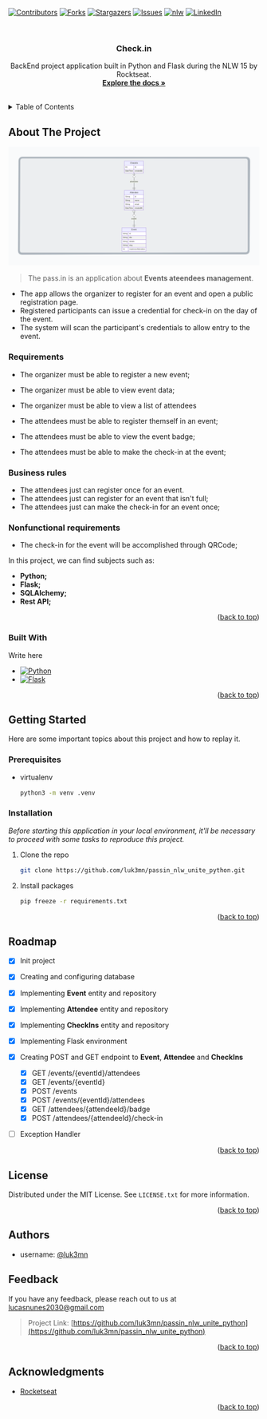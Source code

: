<a name="passin_nlw_unite_python"></a>

[![Contributors][contributors-shield]][contributors-url]
[![Forks][forks-shield]][forks-url]
[![Stargazers][stars-shield]][stars-url]
[![Issues][issues-shield]][issues-url]
[![nlw][nlw-shield]][nlw-url]
[![LinkedIn][linkedin-shield]][linkedin-url]



<!-- PROJECT LOGO -->
<br />
<div align="center">

  <h3 align="center">Check.in</h3>

  <p align="center">
    BackEnd project application built in Python and Flask during the NLW 15 by Rocktseat.
    <br />
    <a href="https://github.com/luk3mn/passin_nlw_unite_python/README.md"><strong>Explore the docs »</strong></a>
    <br />
    <br />
  </p>
</div>



<!-- TABLE OF CONTENTS -->
<details>
  <summary>Table of Contents</summary>
  <ol>
    <li>
      <a href="#about-the-project">About The Project</a>
      <ul>
        <li><a href="#built-with">Built With</a></li>
      </ul>
    </li>
    <li>
      <a href="#getting-started">Getting Started</a>
      <ul>
        <li><a href="#prerequisites">Prerequisites</a></li>
        <li><a href="#installation">Installation</a></li>
      </ul>
    </li>
    <li><a href="#usage">Usage</a></li>
    <!-- <li><a href="#deploy">Deploy</a></li> -->
    <li><a href="#roadmap">Roadmap</a></li>
    <li><a href="#license">License</a></li>
    <li><a href="#authors">Authors</a></li>
    <li><a href="#feedback">Feedback</a></li>
    <li><a href="#acknowledgments">Acknowledgments</a></li>
  </ol>
</details>



<!-- ABOUT THE PROJECT -->
## About The Project
<img src="./assets/diagram.png">

> The pass.in is an application about **Events ateendees management**.
- The app allows the organizer to register for an event and open a public registration page.
- Registered participants can issue a credential for check-in on the day of the event.
- The system will scan the participant's credentials to allow entry to the event.

### Requirements

- The organizer must be able to register a new event;
- The organizer must be able to view event data;
- The organizer must be able to view a list of attendees

- The attendees must be able to register themself in an event;
- The attendees must be able to view the event badge;
- The attendees must be able to make the check-in at the event;

### Business rules

- The attendees just can register once for an event.
- The attendees just can register for an event that isn't full;
- The attendees just can make the check-in for an event once;

### Nonfunctional requirements

- The check-in for the event will be accomplished through QRCode;

<p align="justify">
  In this project, we can find subjects such as: 

  - **Python;** 
  - **Flask;** 
  - **SQLAlchemy;** 
  - **Rest API;**
</p> 

<p align="right">(<a href="#passin_nlw_unite_python">back to top</a>)</p>



### Built With

Write here

* [![Python][Python]][Python-url]
* [![Flask][Flask]][Flask-url]

<p align="right">(<a href="#passin_nlw_unite_python">back to top</a>)</p>



<!-- GETTING STARTED -->
## Getting Started

Here are some important topics about this project and how to replay it.

### Prerequisites

* virtualenv
  ```sh
  python3 -m venv .venv
  ```

### Installation

_Before starting this application in your local environment, it'll be necessary to proceed with some tasks to reproduce this project._

1. Clone the repo
   ```sh
   git clone https://github.com/luk3mn/passin_nlw_unite_python.git
   ```
2. Install packages
   ```sh
   pip freeze -r requirements.txt
   ```

<p align="right">(<a href="#passin_nlw_unite_python">back to top</a>)</p>



<!-- USAGE EXAMPLES -->
<!-- ## Usage -->

<!-- Deploy -->
<!-- ## Deploy -->


<!-- ROADMAP -->
## Roadmap

- [x] Init project
- [x] Creating and configuring database
- [x] Implementing **Event** entity and repository
- [x] Implementing **Attendee** entity and repository
- [x] Implementing **CheckIns** entity and repository
- [x] Implementing Flask environment
- [x] Creating POST and GET endpoint to **Event**, **Attendee** and **CheckIns**
  - [x] GET /events/{eventId}/attendees
  - [x] GET /events/{eventId}
  - [x] POST /events
  - [x] POST /events/{eventId}/attendees
  - [x] GET /attendees/{attendeeId}/badge
  - [x] POST /attendees/{attendeeId}/check-in
- [ ] Exception Handler


<p align="right">(<a href="#passin_nlw_unite_python">back to top</a>)</p>



<!-- LICENSE -->
## License

Distributed under the MIT License. See `LICENSE.txt` for more information.

<p align="right">(<a href="#passin_nlw_unite_python">back to top</a>)</p>



## Authors

- username: [@luk3mn](https://www.github.com/luk3mn)

## Feedback

If you have any feedback, please reach out to us at lucasnunes2030@gmail.com

> Project Link: [https://github.com/luk3mn/passin_nlw_unite_python](https://github.com/luk3mn/passin_nlw_unite_python)

<p align="right">(<a href="#passin_nlw_unite_python">back to top</a>)</p>


<!-- ACKNOWLEDGMENTS -->
## Acknowledgments

* [Rocketseat](https://www.rocketseat.com.br/)


<p align="right">(<a href="#passin_nlw_unite_python">back to top</a>)</p>



<!-- MARKDOWN LINKS & IMAGES -->
<!-- https://www.markdownguide.org/basic-syntax/#reference-style-links -->
[contributors-shield]: https://img.shields.io/github/contributors/luk3mn/passin_nlw_unite_python.svg?style=for-the-badge
[contributors-url]: https://github.com/luk3mn/passin_nlw_unite_python/graphs/contributors
[issues-shield]: https://img.shields.io/github/issues/luk3mn/passin_nlw_unite_python.svg?style=for-the-badge
[issues-url]: https://github.com/luk3mn/passin_nlw_unite_python/issues
[forks-shield]: https://img.shields.io/github/forks/luk3mn/passin_nlw_unite_python.svg?style=for-the-badge
[forks-url]: https://github.com/luk3mn/passin_nlw_unite_python/network/members
[stars-shield]: https://img.shields.io/github/stars/luk3mn/passin_nlw_unite_python.svg?style=for-the-badge
[stars-url]: https://github.com/luk3mn/passin_nlw_unite_python/stargazers
[license-shield]: https://img.shields.io/github/license/othneildrew/Best-README-Template.svg?style=for-the-badge
[license-url]: https://github.com/luk3mn/passin_nlw_unite_python/blob/master/LICENSE
[linkedin-shield]: https://img.shields.io/badge/-LinkedIn-black.svg?style=for-the-badge&logo=linkedin&colorB=555
[linkedin-url]: https://www.linkedin.com/in/lucasmaues/
[nlw-shield]: https://img.shields.io/static/v1?label=NLW&message=15&color=8257E5&style=for-the-badge&colorB=555
[nlw-url]: https://www.rocketseat.com.br/

<!-- Stack Shields -->
[Python]: https://img.shields.io/badge/Python-3776AB?style=for-the-badge&logo=python&logoColor=ffffff
[Python-url]: https://www.python.org/
[Flask]: https://img.shields.io/badge/Flask-000000?style=for-the-badge&logo=flask&logoColor=ffffff
[Flask-url]: https://flask.palletsprojects.com/en/3.0.x/